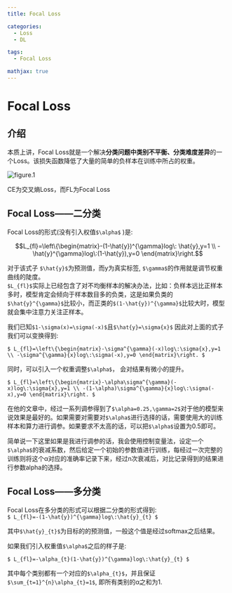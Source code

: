 ```yaml
---
title: Focal Loss

categories:
  - Loss
  - DL

tags:
  - Focal Loss

mathjax: true
---
```


# Focal Loss
## 介绍
本质上讲，Focal Loss就是一个解决**分类问题中类别不平衡、分类难度差异**的一个Loss。该损失函数降低了大量的简单的负样本在训练中所占的权重。  

![figure.1](https://gitee.com/zyp521/upload_image/raw/master/CycFSY.jpg)

CE为交叉熵Loss，而FL为Focal Loss

## Focal Loss——二分类
Focal Loss的形式(没有引入权值`$\alpha$` )是:  

$$L_{fl}=\left\{\begin{matrix}-(1-\hat{y})^{\gamma}log\: \hat{y},y=1 \\ -\hat{y}^{\gamma}log\:(1-\hat{y}),y=0 \end{matrix}\right.$$

对于该式子 `$\hat{y}$`为预测值，而y为真实标签, `$\gamma$`的作用就是调节权重曲线的陡度。  
`$L_{fl}$`实际上已经包含了对不均衡样本的解决办法，比如：负样本远比正样本多时，模型肯定会倾向于样本数目多的负类，这是如果负类的`$\hat{y}^{\gamma}$`比较小，而正类的`$(1-\hat{y})^{\gamma}$`比较大时，模型就会集中注意力关注正样本。  

我们已知`$1-\sigma(x)=\sigma(-x)$`且`$\hat{y}=\sigma{x}$` 因此对上面的式子我们可以变换得到:  

`$ L_{fl}=\left\{\begin{matrix}-\sigma^{\gamma}(-x)log\:\sigma{x},y=1 \\ -\sigma^{\gamma}{x}log\:\sigma(-x),y=0 \end{matrix}\right. $`

同时，可以引入一个权重调整`$\alpha$`， 会对结果有微小的提升。  

`$ L_{fl}=\left\{\begin{matrix}-\alpha\sigma^{\gamma}(-x)log\:\sigma{x},y=1 \\ -(1-\alpha)\sigma^{\gamma}{x}log\:\sigma(-x),y=0 \end{matrix}\right. $`

在他的文章中，经过一系列调参得到了`$\alpha=0.25,\gamma=2$`对于他的模型来说效果是最好的。如果需要对需要对`$\alpha$`进行选择的话，需要使用大的训练样本和算力进行调参。如果要求不太高的话，可以把`$\alpha$`设置为0.5即可。  

简单说一下这里如果是我进行调参的话，我会使用控制变量法，设定一个`$\alpha$`的衰减系数，然后给定一个初始的参数值进行训练，每经过一次完整的训练则将这个α对应的准确率记录下来，经过n次衰减后，对比记录得到的结果进行参数alpha的选择。

## Focal Loss——多分类
Focal Loss在多分类的形式可以根据二分类的形式得到:  
`$ L_{fl}=-(1-\hat{y})^{\gamma}log\:\hat{y}_{t} $`

其中`$\hat{y}_{t}$`为目标的的预测值，一般这个值是经过softmax之后结果。  

如果我们引入权重值`$\alpha$`之后的样子是:  

`$ L_{fl}=-\alpha_{t}(1-\hat{y})^{\gamma}log\:\hat{y}_{t} $`

其中每个类别都有一个对应的`$\alpha_{t}$`，并且保证`$\sum_{t=1}^{n}\alpha_{t}=1$`, 即所有类别的α之和为1.